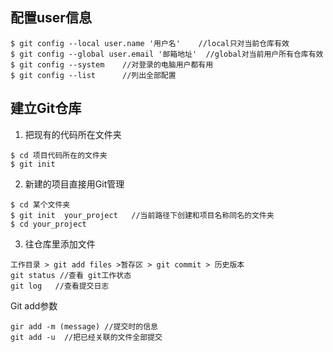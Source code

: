 




## 配置user信息
```
$ git config --local user.name '用户名'	//local只对当前仓库有效
$ git config --global user.email '邮箱地址'  //global对当前用户所有仓库有效
$ git config --system    //对登录的电脑用户都有用
$ git config --list      //列出全部配置
```

## 建立Git仓库
1. 把现有的代码所在文件夹
```
$ cd 项目代码所在的文件夹
$ git init
```

2. 新建的项目直接用Git管理
```
$ cd 某个文件夹
$ git init  your_project   //当前路径下创建和项目名称同名的文件夹
$ cd your_project

```

3. 往仓库里添加文件
```
工作目录 > git add files >暂存区 > git commit > 历史版本
git status //查看 git工作状态
git log   //查看提交日志
```

Git add参数
```
gir add -m (message) //提交时的信息
git add -u 	//把已经关联的文件全部提交
```